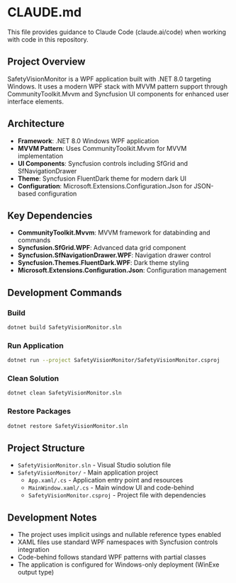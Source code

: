 # CLAUDE.md

This file provides guidance to Claude Code (claude.ai/code) when working with code in this repository.

## Project Overview

SafetyVisionMonitor is a WPF application built with .NET 8.0 targeting Windows. It uses a modern WPF stack with MVVM pattern support through CommunityToolkit.Mvvm and Syncfusion UI components for enhanced user interface elements.

## Architecture

- **Framework**: .NET 8.0 Windows WPF application
- **MVVM Pattern**: Uses CommunityToolkit.Mvvm for MVVM implementation
- **UI Components**: Syncfusion controls including SfGrid and SfNavigationDrawer
- **Theme**: Syncfusion FluentDark theme for modern dark UI
- **Configuration**: Microsoft.Extensions.Configuration.Json for JSON-based configuration

## Key Dependencies

- **CommunityToolkit.Mvvm**: MVVM framework for databinding and commands
- **Syncfusion.SfGrid.WPF**: Advanced data grid component
- **Syncfusion.SfNavigationDrawer.WPF**: Navigation drawer control
- **Syncfusion.Themes.FluentDark.WPF**: Dark theme styling
- **Microsoft.Extensions.Configuration.Json**: Configuration management

## Development Commands

### Build
```bash
dotnet build SafetyVisionMonitor.sln
```

### Run Application
```bash
dotnet run --project SafetyVisionMonitor/SafetyVisionMonitor.csproj
```

### Clean Solution
```bash
dotnet clean SafetyVisionMonitor.sln
```

### Restore Packages
```bash
dotnet restore SafetyVisionMonitor.sln
```

## Project Structure

- `SafetyVisionMonitor.sln` - Visual Studio solution file
- `SafetyVisionMonitor/` - Main application project
  - `App.xaml/.cs` - Application entry point and resources
  - `MainWindow.xaml/.cs` - Main window UI and code-behind
  - `SafetyVisionMonitor.csproj` - Project file with dependencies

## Development Notes

- The project uses implicit usings and nullable reference types enabled
- XAML files use standard WPF namespaces with Syncfusion controls integration
- Code-behind follows standard WPF patterns with partial classes
- The application is configured for Windows-only deployment (WinExe output type)